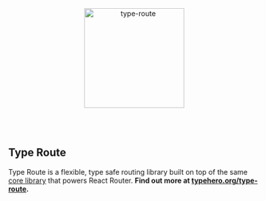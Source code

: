 <br/>
<br/>
<p align="center">
  <a href="https://github.com/typehero/type-route">
    <img src="https://www.typehero.org/type-route/img/type-route-logo.svg" width="200" alt="type-route"/>
  </a>
</p>
<br/>
<br/>

## Type Route

Type Route is a flexible, type safe routing library built on top of the same [core library](https://github.com/ReactTraining/history) that powers React Router. **Find out more at [typehero.org/type-route](https://typehero.org/type-route).**
